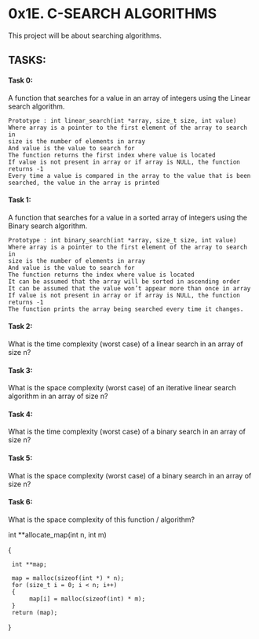 # 0x1E. C-SEARCH ALGORITHMS

This project will be about searching algorithms.

## TASKS:

#### Task 0:
A function that searches for a value in an array of integers using the Linear search algorithm.

    Prototype : int linear_search(int *array, size_t size, int value)
    Where array is a pointer to the first element of the array to search in
    size is the number of elements in array
    And value is the value to search for
    The function returns the first index where value is located
    If value is not present in array or if array is NULL, the function returns -1
    Every time a value is compared in the array to the value that is been searched, the value in the array is printed

#### Task 1:
A function that searches for a value in a sorted array of integers using the Binary search algorithm.

    Prototype : int binary_search(int *array, size_t size, int value)
    Where array is a pointer to the first element of the array to search in
    size is the number of elements in array
    And value is the value to search for
    The function returns the index where value is located
    It can be assumed that the array will be sorted in ascending order
    It can be assumed that the value won’t appear more than once in array
    If value is not present in array or if array is NULL, the function returns -1
    The function prints the array being searched every time it changes.

#### Task 2:
What is the time complexity (worst case) of a linear search in an array of size n?

#### Task 3:
What is the space complexity (worst case) of an iterative linear search algorithm in an array of size n?

#### Task 4:
What is the time complexity (worst case) of a binary search in an array of size n?

#### Task 5:
What is the space complexity (worst case) of a binary search in an array of size n?

#### Task 6:
What is the space complexity of this function / algorithm?

int **allocate_map(int n, int m)

{

     int **map;

     map = malloc(sizeof(int *) * n);
     for (size_t i = 0; i < n; i++)
     {
          map[i] = malloc(sizeof(int) * m);
     }
     return (map);

}
